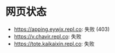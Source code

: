# 网页状态
- https://apping.eywjx.repl.co: 失败 (403)
- https://v.chavir.repl.co: 失败
- https://tote.kaikaixin.repl.co: 失败
